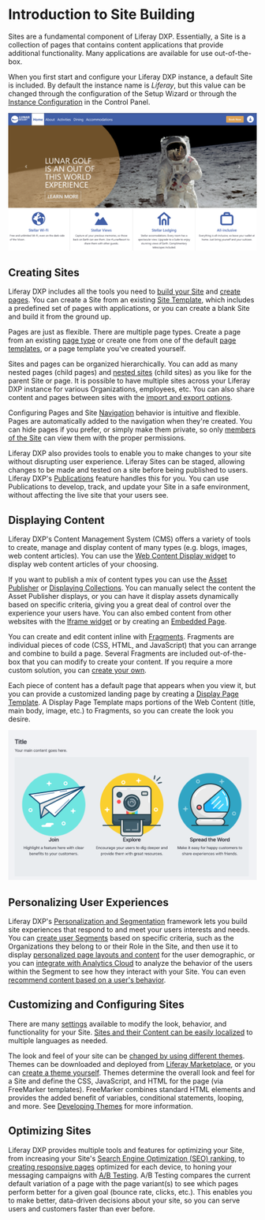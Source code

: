 # Introduction to Site Building

Sites are a fundamental component of Liferay DXP. Essentially, a Site is a collection of pages that contains content applications that provide additional functionality. Many applications are available for use out-of-the-box.

When you first start and configure your Liferay DXP instance, a default Site is included. By default the instance name is *Liferay*, but this value can be changed through the configuration of the Setup Wizard or through the [Instance Configuration](../system-administration/configuring-liferay/virtual-instances/instance-configuration.md) in the Control Panel.

![You can build powerful Sites with Liferay DXP.](./introduction-to-site-building/images/01.png)

## Creating Sites

Liferay DXP includes all the tools you need to [build your Site](./building-sites/adding-a-site.md) and [create pages](./creating-pages/adding-pages/adding-a-page-to-a-site.md). You can create a Site from an existing [Site Template](./building-sites/building-sites-with-site-templates.md), which includes a predefined set of pages with applications, or you can create a blank Site and build it from the ground up.

Pages are just as flexible. There are multiple page types. Create a page from an existing [page type](./creating-pages/understanding-pages/understanding-pages.md) or create one from one of the default [page templates](./creating-pages/adding-pages/creating-a-page-template.md), or a page template you've created yourself. 

Sites and pages can be organized hierarchically. You can add as many nested pages (child pages) and [nested sites](./building-sites/site-hierarchies.md) (child sites) as you like for the parent Site or page. It is possible to have multiple sites across your Liferay DXP instance for various Organizations, employees, etc. You can also share content and pages between sites with the [import and export options](./building-sites/importing-exporting-pages-and-content.md).

Configuring Pages and Site [Navigation](./site-navigation/using-the-navigation-menus-application.md) behavior is intuitive and flexible. Pages are automatically added to the navigation when they're created. You can hide pages if you prefer, or simply make them private, so only [members of the Site](./building-sites/site-membership/adding-members-to-sites.md) can view them with the proper permissions.

Liferay DXP also provides tools to enable you to make changes to your site without disrupting user experience. Liferay Sites can be staged, allowing changes to be made and tested on a site before being published to users. Liferay DXP's [Publications](./publishing-tools/publications.md) feature handles this for you. You can use Publications to develop, track, and update your Site in a safe environment, without affecting the live site that your users see.

## Displaying Content

Liferay DXP's Content Management System (CMS) offers a variety of tools to create, manage and display content of many types (e.g. blogs, images, web content articles). You can use the [Web Content Display widget](./displaying-content/additional-content-display-options/using-the-web-content-display-widget.md) to display web content articles of your choosing. 

If you want to publish a mix of content types you can use the [Asset Publisher](./displaying-content/using-the-asset-publisher-widget/displaying-assets-using-the-asset-publisher-widget.md) or [Displaying Collections](../site-building/displaying-content/additional-content-display-options/displaying-collections.md). You can manually select the content the Asset Publisher displays, or you can have it display assets dynamically based on specific criteria, giving you a great deal of control over the experience your users have. You can also embed content from other websites with the [Iframe widget](./displaying-content/additional-content-display-options/using-the-iframe-widget.md) or by creating an [Embedded Page](./creating-pages/understanding-pages/other-page-types.md#embedded).

You can create and edit content inline with [Fragments](./creating-pages/page-fragments-and-widgets/using-fragments.md). Fragments are individual pieces of code (CSS, HTML, and JavaScript) that you can arrange and combine to build a page. Several Fragments are included out-of-the-box that you can modify to create your content. If you require a more custom solution, you can [create your own](./developer-guide/developing-page-fragments/developing-fragments-intro.md).

Each piece of content has a default page that appears when you view it, but you can provide a customized landing page by creating a [Display Page Template](./displaying-content/using-display-page-templates/about-display-page-templates-and-display-pages.md). A Display Page Template maps portions of the Web Content (title, main body, image, etc.) to Fragments, so you can create the look you desire.

![Display Page Templates let you map Web Content to Page Fragments to display your content with the design and layout you want.](./introduction-to-site-building/images/02.png)

## Personalizing User Experiences

Liferay DXP's [Personalization and Segmentation](./personalizing-site-experience/personalizing-site-experience.md) framework lets you build site experiences that respond to and meet your users interests and needs. You can [create user Segments](./personalizing-site-experience/segmentation/creating-and-managing-user-segments.md) based on specific criteria, such as the Organizations they belong to or their Role in the Site, and then use it to display [personalized page layouts and content](./personalizing-site-experience/experience-personalization/content-page-personalization.md) for the user demographic, or you can [integrate with Analytics Cloud](https://learn.liferay.com/analytics-cloud/latest/en/connecting-data-sources/connecting-liferay-dxp-to-analytics-cloud.html) to analyze the behavior of the users within the Segment to see how they interact with your Site. You can even [recommend content based on a user's behavior](./personalizing-site-experience/experience-personalization/understanding-content-recommendations.md).

<!-- Screenshot -->

## Customizing and Configuring Sites

There are many [settings](./site-settings/site-settings-ui-reference.md) available to modify the look, behavior, and functionality for your Site. [Sites and their Content can be easily localized](./site-settings/site-localization.md) to multiple languages as needed.

The look and feel of your site can be [changed by using different themes](../getting-started/changing-your-sites-appearance.md). Themes can be downloaded and deployed from [Liferay Marketplace](../system-administration/installing-and-managing-apps/using-marketplace.md), or you can [create a theme yourself](../setting-up-the-site-building/site-appearance/themes/theme-development/getting-started/setting-up-an-environment-and-creating-a-theme.md). Themes determine the overall look and feel for a Site and define the CSS, JavaScript, and HTML for the page (via FreeMarker templates).  FreeMarker combines standard HTML elements and provides the added benefit of variables, conditional statements, looping, and more. See [Developing Themes](./developer_guide.md) for more information.

## Optimizing Sites

Liferay DXP provides multiple tools and features for optimizing your Site, from increasing your Site's [Search Engine Optimization (SEO) ranking](../site-building/displaying-content/using-display-page-templates/configuring-seo-and-open-graph.md), to [creating responsive pages](./optimizing-sites/building-a-responsive-site/building-a-responsive-site.md) optimized for each device, to honing your messaging campaigns with [A/B Testing](../site-building/optimizing-sites/ab-testing/ab-testing.md). A/B Testing compares the current default variation of a page with the page variant(s) to see which pages perform better for a given goal (bounce rate, clicks, etc.). This enables you to make better, data-driven decisions about your site, so you can serve users and customers faster than ever before.
